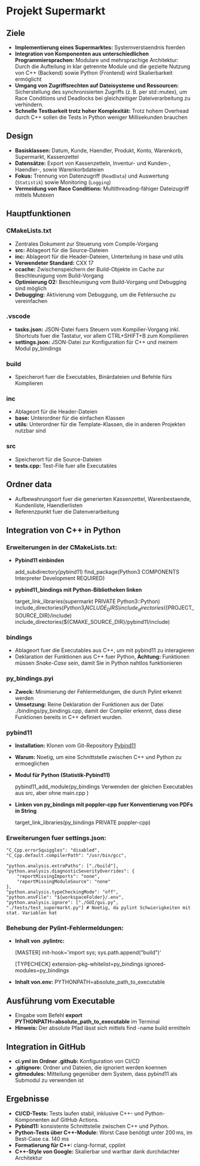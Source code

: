# **Projekt Supermarkt**

## **Ziele**

- **Implementierung eines Supermarktes:** Systemverstaendnis foerden
- **Integration von Komponenten aus unterschiedlichen Programmiersprachen:** Modulare und mehrsprachige Architektur:
Durch die Aufteilung in klar getrennte Module und die gezielte Nutzung von C++ (Backend) sowie Python (Frontend) wird Skalierbarkeit ermöglicht
- **Umgang von Zugriffsrechten auf Dateisysteme und Ressourcen:** Sicherstellung des synchronisierten Zugriffs
(z. B. per std::mutex), um Race Conditions und Deadlocks bei gleichzeitiger Dateiverarbeitung zu verhindern.
- **Schnelle Testbarkeit trotz hoher Komplexität:** Trotz hohem Overhead durch C++ sollen die Tests in Python weniger Millisekunden brauchen

## **Design**

- **Basisklassen:** Datum, Kunde, Haendler, Produkt, Konto, Warenkorb, Supermarkt, Kassenzettel
- **Datensätze:** Export von Kassenzetteln, Inventur- und Kunden-, Haendler-, sowie Warenkorbdateien
- **Fokus:** Trennung von Datenzugriff (`ReadData`) und Auswertung (`Statistik`) sowie Monitoring (`Logging`)
- **Vermeidung von Race Conditions:** Multithreading-fähiger Dateizugriff mittels Mutexen

## **Hauptfunktionen**

### **CMakeLists.txt**

- Zentrales Dokument zur Steuerung vom Compile-Vorgang
- **src:** Ablageort für die Source-Dateien
- **inc:** Ablageort für die Header-Dateien, Unterteilung in base und utils
- **Verwendeter Standard:** CXX 17
- **ccache:** Zwischenspeichern der Build-Objekte im Cache zur Beschleunigung vom Build-Vorgang
- **Optimierung O2:** Beschleunigung vom Build-Vorgang und Debugging sind möglich
- **Debugging:** Aktivierung vom Debuggung, um die Fehlersuche zu vereinfachen

### **.vscode**

- **tasks.json:** JSON-Datei fuers Steuern vom Kompilier-Vorgang inkl. Shortcuts fuer die Tastatur,
vor allem CTRL+SHIFT+B zum Kompilieren
- **settings.json:** JSON-Datei zur Konfiguration für C++ und meinem Modul py_bindings

### **build**

- Speicherort fuer die Executables, Binärdateien und Befehle fürs Komplieren

### **inc**

- Ablageort für die Header-Dateien
- **base:** Unterordner für die einfachen Klassen
- **utils:** Unterordner für die Template-Klassen, die in anderen Projekten nutzbar sind

### **src**

- Speicherort für die Source-Dateien
- **tests.cpp:** Test-File fuer alle Executables

## **Ordner data**

- Aufbewahrungsort fuer die generierten Kassenzettel, Warenbestaende, Kundenliste, Haendlerlisten
- Referenzpunkt fuer die Datenverarbeitung

## **Integration von C++ in Python**

### **Erweiterungen in der CMakeLists.txt:**

- **Pybind11 einbinden**

    add_subdirectory(pybind11)
    find_package(Python3 COMPONENTS Interpreter Development REQUIRED)

- **pybind11_bindings mit Python-Bibliotheken linken**

    target_link_libraries(supermarkt PRIVATE Python3::Python)
    include_directories(${Python3_INCLUDE_DIRS})
    include_directories(${PROJECT_SOURCE_DIR}/include)
    include_directories(${CMAKE_SOURCE_DIR}/pybind11/include)

### **bindings**

- Ablageort fuer die Executables aus C++, um mit pybind11 zu interagieren
- Deklaration der Funktionen aus C++ fuer Python, **Achtung:** Funktionen müssen
*Snake-Case* sein, damit Sie in Python nahtlos funktionieren

### **py_bindings.pyi**

- **Zweck:** Minimierung der Fehlermeldungen, die durch Pylint erkennt werden
- **Umsetzung:** Reine Deklaration der Funktionen aus der Datei ./bindings/py_bindings.cpp,
damit der Compiler erkennt, dass diese Funktionen bereits in C++ definiert wurden.

### **pybind11**

- **Installation:** Klonen vom Git-Repository [Pybind11](https://github.com/pybind/pybind11.git)
- **Warum:** Noetig, um eine Schnittstelle zwischen C++ und Python zu ermoeglichen

- **Modul für Python (Statistik-Pybind11)**

    pybind11_add_module(py_bindings
        Verwenden der gleichen Executables aus src, aber ohne main.cpp
    )

- **Linken von py_bindings mit poppler-cpp fuer Konventierung von PDFs in String**

    target_link_libraries(py_bindings PRIVATE poppler-cpp)

### **Erweiterungen fuer settings.json:**

    "C_Cpp.errorSquiggles": "disabled",
    "C_Cpp.default.compilerPath": "/usr/bin/gcc",

    "python.analysis.extraPaths": ["./build"],
    "python.analysis.diagnosticSeverityOverrides": {
        "reportMissingImports": "none",
        "reportMissingModuleSource": "none"
    },
    "python.analysis.typeCheckingMode": "off",
    "python.envFile": "${workspaceFolder}/.env",
    "python.analysis.ignore": ["./GUI/gui.py", "./tests/test_supermarkt.py"] # Noetig, da pylint Schwierigkeiten mit stat. Variablen hat

### **Behebung der Pylint-Fehlermeldungen:**

- **Inhalt von .pylintrc:**

    [MASTER]
    init-hook='import sys; sys.path.append("build")'

    [TYPECHECK]
    extension-pkg-whitelist=py_bindings
    ignored-modules=py_bindings

- **Inhalt von.env:** PYTHONPATH=absolute_path_to_executable

## **Ausführung vom Executable**

- Eingabe vom Befehl **export PYTHONPATH=absolute_path_to_executable** im Terminal
- **Hinweis:** Der absolute Pfad lässt sich mittels find -name build ermitteln

## **Integration in GitHub**

- **ci.yml im Ordner .github:** Konfiguration von CI/CD
- **.gitignore:** Ordner und Dateien, die ignoriert werden koennen
- **gitmodules:** Mitteilung gegenüber dem System, dass pybind11 als Submodul zu verwenden ist

## **Ergebnisse**

- **CI/CD-Tests:** Tests laufen stabil, inklusive C++- und Python-Komponenten auf GitHub Actions.
- **Pybind11:** konsistente Schnittstelle zwischen C++ und Python.
- **Python-Tests über C++-Module:** Worst Case benötigt unter 200 ms, im Best-Case ca. 140 ms
- **Formatierung für C++:** clang-format, cpplint
- **C++-Style von Google:** Skalierbar und wartbar dank durchdachter Architektur
